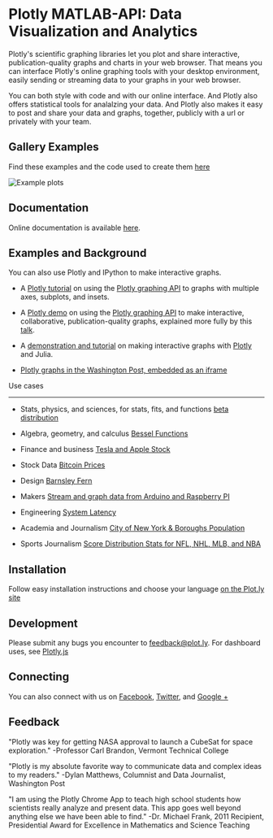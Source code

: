 Plotly MATLAB-API: Data Visualization and Analytics 
======

Plotly's scientific graphing libraries let you plot and share interactive, publication-quality graphs and charts
in your web browser. That means you can interface Plotly's online graphing tools with your desktop environment, 
easily sending or streaming data to your graphs in your web browser. 

You can both style with code and with our online interface. And Plotly also offers statistical tools for analalzing your data. 
And Plotly also makes it easy to post and share your data and graphs, together, publicly with a url or privately with your team.


Gallery Examples
-------------

Find these examples and the code used to create them [here](https://plot.ly/api)


  ![](https://f.cloud.github.com/assets/5034604/1587845/c6098d92-5242-11e3-816e-10d96a545efa.png "Example plots")


Documentation
-------------

Online documentation is available [here](https://plot.ly/api).

Examples and Background
--------

You can also use Plotly and IPython to make interactive graphs. 

- A [Plotly tutorial](http://nbviewer.ipython.org/7576511) on using the [Plotly graphing API](https://plot.ly/api/Python) to graphs with multiple axes, subplots, and insets. 

- A [Plotly demo](http://nbviewer.ipython.org/7628933) on using the [Plotly graphing API](https://plot.ly/api/Python) to make interactive, collaborative, publication-quality graphs, explained more fully by this [talk](https://www.youtube.com/watch?v=zG8FYPFU9n4).

- A [demonstration and tutorial](http://nbviewer.ipython.org/7551139) on making interactive graphs with [Plotly](https://plot.ly/) and Julia.

- [Plotly graphs in the Washington Post, embedded as an iframe](www.washingtonpost.com/blogs/wonkblog/wp/2013/06/14/do-low-taxes-on-the-rich-leave-the-middle-class-with-lower-wages/)

Use cases
_________ 

- Stats, physics, and sciences, for stats, fits, and functions [beta distribution](https://plot.ly/~jackp/705/)

- Algebra, geometry, and calculus [Bessel Functions](https://plot.ly/~jackp/914/)

- Finance and business [Tesla and Apple Stock](https://plot.ly/~jackp/903/)

- Stock Data [Bitcoin Prices](https://plot.ly/~jackp/992/)

- Design [Barnsley Fern](https://plot.ly/~chris/403/)

- Makers [Stream and graph data from Arduino and Raspberry PI](https://plot.ly/~flann321/9/)

- Engineering [System Latency](https://plot.ly/~carmeloosh/84/)

- Academia and Journalism [City of New York & Boroughs Population](https://plot.ly/~Dreamshot/113/)

- Sports Journalism [Score Distribution Stats for NFL, NHL, MLB, and NBA](https://plot.ly/sdqlheatmaps)

Installation
------------

Follow easy installation instructions and choose your language [on the Plot.ly site](https://plot.ly/api/)

Development
-----------

Please submit any bugs you encounter to feedback@plot.ly. For dashboard uses, see [Plotly.js](https://plot.ly/developers)

Connecting
-----------

You can also connect with us on [Facebook](facebook.com/plotly), [Twitter](https://twitter.com/plotlygraphs), and [Google +](https://plus.google.com/+PlotLy)

Feedback
----------------------

"Plotly was key for getting NASA approval to launch a CubeSat for space exploration." 
-Professor Carl Brandon, Vermont Technical College

"Plotly is my absolute favorite way to communicate data and complex ideas to my readers." 
-Dylan Matthews, Columnist and Data Journalist, Washington Post

"I am using the Plotly Chrome App to teach high school students how scientists really analyze and present data. This app goes well beyond anything else we have been able to find."
-Dr. Michael Frank, 2011 Recipient, Presidential Award for Excellence in Mathematics and Science Teaching
